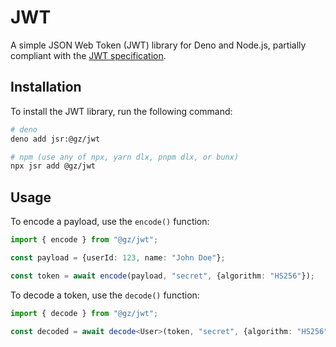 # JWT

A simple JSON Web Token (JWT) library for Deno and Node.js, partially compliant with
the [JWT specification](https://datatracker.ietf.org/doc/html/rfc7519).

## Installation

To install the JWT library, run the following command:

```bash
# deno
deno add jsr:@gz/jwt

# npm (use any of npx, yarn dlx, pnpm dlx, or bunx)
npx jsr add @gz/jwt
```

## Usage

To encode a payload, use the `encode()` function:

```ts
import { encode } from "@gz/jwt";

const payload = {userId: 123, name: "John Doe"};

const token = await encode(payload, "secret", {algorithm: "HS256"});
```

To decode a token, use the `decode()` function:

```ts
import { decode } from "@gz/jwt";

const decoded = await decode<User>(token, "secret", {algorithm: "HS256"});
```